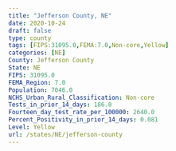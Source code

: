 ```yaml
---
title: "Jefferson County, NE"
date: 2020-10-24
draft: false
type: county
tags: [FIPS:31095.0,FEMA:7.0,Non-core,Yellow]
categories: [NE]
County: Jefferson County
State: NE
FIPS: 31095.0
FEMA_Region: 7.0
Population: 7046.0
NCHS_Urban_Rural_Classification: Non-core
Tests_in_prior_14_days: 186.0
Fourteen_day_test_rate_per_100000: 2640.0
Percent_Positivity_in_prior_14_days: 0.081
Level: Yellow
url: /states/NE/jefferson-county
---
```



